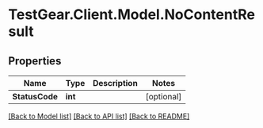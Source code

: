 # TestGear.Client.Model.NoContentResult

## Properties

Name | Type | Description | Notes
------------ | ------------- | ------------- | -------------
**StatusCode** | **int** |  | [optional] 

[[Back to Model list]](../README.md#documentation-for-models) [[Back to API list]](../README.md#documentation-for-api-endpoints) [[Back to README]](../README.md)

